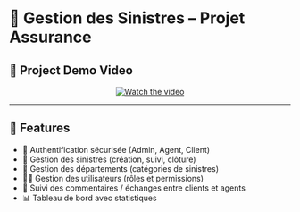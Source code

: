 # 📌 Gestion des Sinistres – Projet Assurance

## 🎥 Project Demo Video

<p align="center">
  <a href="https://youtu.be/Ee1IoUA_xaA">
    <img src="https://img.youtube.com/vi/Ee1IoUA_xaA/0.jpg" alt="Watch the video" />
  </a>
</p>

---

## 🚀 Features

- 🔑 Authentification sécurisée (Admin, Agent, Client)
- 📂 Gestion des sinistres (création, suivi, clôture)
- 🏢 Gestion des départements (catégories de sinistres)
- 👨‍💻 Gestion des utilisateurs (rôles et permissions)
- 💬 Suivi des commentaires / échanges entre clients et agents
- 📊 Tableau de bord avec statistiques
